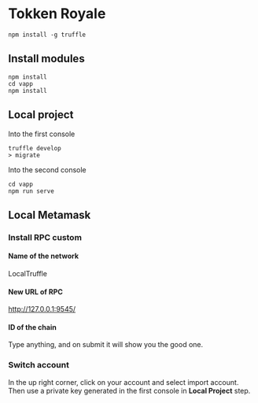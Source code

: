 # Tokken Royale

````shell script
npm install -g truffle
````

## Install modules
```shell script
npm install
cd vapp
npm install
```

## Local project
Into the first console
```shell script
truffle develop
> migrate
```

Into the second console
```shell script
cd vapp
npm run serve
```

## Local Metamask

### Install RPC custom
#### Name of the network
LocalTruffle
#### New URL of RPC
http://127.0.0.1:9545/
#### ID of the chain
Type anything, and on submit it will show you the good one.

### Switch account
In the up right corner, click on your account and select import account. Then use a private key generated in the first console in **Local Project** step.

